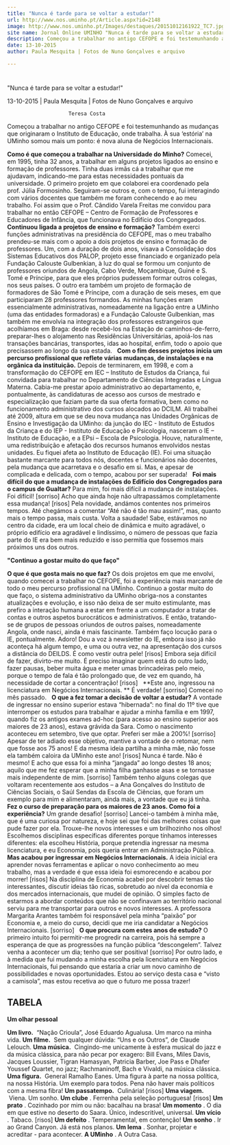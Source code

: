 ```yaml
---
title: "Nunca é tarde para se voltar a estudar!"
url: http://www.nos.uminho.pt/Article.aspx?id=2148
image: http://www.nos.uminho.pt/Images/destaques/20151012161922_TC7.jpg
site name: Jornal Online UMINHO "Nunca é tarde para se voltar a estudar!"
description: Começou a trabalhar no antigo CEFOPE e foi testemunhando as mudanças que originaram o Instituto de Educação, onde trabalha. À sua ‘estória’ na UMinho somou mais um ponto: é nova aluna de Negócios Internacionais.
date: 13-10-2015
author: Paula Mesquita | Fotos de Nuno Gonçalves e arquivo

---
```


# 

"Nunca é tarde para se voltar a estudar!"

13-10-2015 | Paula Mesquita | Fotos de Nuno Gonçalves e arquivo

                        Teresa Costa

Começou a trabalhar no antigo CEFOPE e foi testemunhando as mudanças que originaram o Instituto de Educação, onde trabalha. À sua ‘estória’ na UMinho somou mais um ponto: é nova aluna de Negócios Internacionais.

**Como é que começou a trabalhar na Universidade do Minho?** 
	Comecei, em 1995, tinha 32 anos, a trabalhar em alguns projetos ligados ao ensino e formação de professores. Tinha duas irmãs cá a trabalhar que me ajudavam, indicando-me para estas necessidades pontuais da universidade. O primeiro projeto em que colaborei era coordenado pela prof. Júlia Formosinho. Seguiram-se outros e, com o tempo, fui interagindo com vários docentes que também me foram conhecendo e ao meu trabalho. Foi assim que o Prof. Cândido Varela Freitas me convidou para trabalhar no então CEFOPE – Centro de Formação de Professores e Educadores de Infância, que funcionava no Edifício dos Congregados.
	 
**Continuou ligada a projetos de ensino e formação?** 
	Também exerci funções administrativas na presidência do CEFOPE, mas o meu trabalho prendeu-se mais com o apoio a dois projetos de ensino e formação de professores. Um, com a duração de dois anos, visava a Consolidação dos Sistemas Educativos dos PALOP, projeto esse financiado e organizado pela Fundação Calouste Gulbenkian, à luz do qual se formou um conjunto de professores oriundos de Angola, Cabo Verde, Moçambique, Guiné e S. Tomé e Príncipe, para que eles próprios pudessem formar outros colegas, nos seus países. O outro era também um projeto de formação de formadores de São Tomé e Príncipe, com a duração de seis meses, em que participaram 28 professores formandos. As minhas funções eram essencialmente administrativas, nomeadamente na ligação entre a UMinho (uma das entidades formadoras) e a Fundação Calouste Gulbenkian, mas também me envolvia na integração dos professores estrangeiros que acolhíamos em Braga: desde recebê-los na Estação de caminhos-de-ferro, preparar-lhes o alojamento nas Residências Universitárias, apoiá-los nas transações bancárias, transportes, idas ao hospital, enfim, todo o apoio que precisassem ao longo da sua estada.
	 
**Com o fim desses projetos inicia um percurso profissional que reflete várias mudanças, de instalações e na orgânica da instituição.** 
	Depois de terminarem, em 1998, e com a transformação do CEFOPE em IEC – Instituto de Estudos da Criança, fui convidada para trabalhar no Departamento de Ciências Integradas e Língua Materna. Cabia-me prestar apoio administrativo ao departamento, e, pontualmente, às candidaturas de acesso aos cursos de mestrado e especialização que faziam parte da sua oferta formativa, bem como no funcionamento administrativo dos cursos alocados ao DCILM. Ali trabalhei até 2009, altura em que se deu nova mudança nas Unidades Orgânicas de Ensino e Investigação da UMinho: da junção do IEC - Instituto de Estudos da Criança e do IEP - Instituto de Educação e Psicologia, nasceram o IE – Instituto de Educação, e a EPsi – Escola de Psicologia. Houve, naturalmente, uma redistribuição e afetação dos recursos humanos envolvidos nestas unidades. Eu fiquei afeta ao Instituto de Educação (IE). Foi uma situação bastante marcante para todos nós, docentes e funcionários não docentes, pela mudança que acarretava e o desafio em si. Mas, e apesar de complicada e delicada, com o tempo, acabou por ser superada!
	 
**Foi mais difícil do que a mudança de instalações do Edifício dos Congregados para o campus de Gualtar?** 
	Para mim, foi mais difícil a mudança de instalações. Foi difícil! [sorriso] Acho que ainda hoje não ultrapassámos completamente essa mudança! [risos] Pela novidade, andámos contentes nos primeiros tempos. Até chegámos a comentar “Até não é tão mau assim!”, mas, quanto mais o tempo passa, mais custa. Volta a saudade! Sabe, estávamos no centro da cidade, era um local cheio de dinâmica e muito agradável, o próprio edifício era agradável e lindíssimo, o número de pessoas que fazia parte do IE era bem mais reduzido e isso permitia que fossemos mais próximos uns dos outros.
	 

**"Continuo a gostar muito do que faço"** 

**O que é que gosta mais no que faz?** 
	Os dois projetos em que me envolvi, quando comecei a trabalhar no CEFOPE, foi a experiência mais marcante de todo o meu percurso profissional na UMinho. Continuo a gostar muito do que faço, o sistema administrativo da UMinho obriga-nos a constantes atualizações e evolução, e isso não deixa de ser muito estimulante, mas prefiro a interação humana a estar em frente a um computador a tratar de contas e outros aspetos burocráticos e administrativos. E então, tratando-se de grupos de pessoas oriundos de outros países, nomeadamente Angola, onde nasci, ainda é mais fascinante. Também faço locução para o IE, pontualmente. Adoro! Dou a voz à newsletter do IE, embora isso já não aconteça há algum tempo, e uma ou outra vez, na apresentação dos cursos a distância do DEILDS. É como vestir outra pele! [risos] Embora seja difícil de fazer, divirto-me muito. É preciso imaginar quem está do outro lado, fazer pausas, beber muita água e meter umas brincadeiras pelo meio, porque o tempo de fala é tão prolongado que, de vez em quando, há necessidade de cortar a concentração! [risos]
	 
**Este ano, ingressou na licenciatura em Negócios Internacionais. ** 
	É verdade! [sorriso] Comecei no mês passado.
	 
**O que a fez tomar a decisão de voltar a estudar?** 
	A vontade de ingressar no ensino superior estava “hibernada”: no final do 11º tive que interromper os estudos para trabalhar e ajudar a minha família e em 1997, quando fiz os antigos exames ad-hoc (para acesso ao ensino superior aos maiores de 23 anos), estava grávida da Sara. Como o nascimento aconteceu em setembro, tive que optar. Preferi ser mãe a 200%! [sorriso] Apesar de ter adiado esse objetivo, mantive a vontade de o retomar, nem que fosse aos 75 anos! E da mesma ideia partilha a minha mãe, não fosse ela também caloira da UMinho este ano! [risos] Nunca é tarde. Não é mesmo! E acho que essa foi a minha “jangada” ao longo destes 18 anos; aquilo que me fez esperar que a minha filha ganhasse asas e se tornasse mais independente de mim. [sorriso] Também tenho alguns colegas que voltaram recentemente aos estudos – a Ana Gonçalves do Instituto de Ciências Sociais, o Saúl Sendas da Escola de Ciências, que foram um exemplo para mim e alimentaram, ainda mais, a vontade que eu já tinha.
	 
**Fez o curso de preparação para os maiores de 23 anos. Como foi a experiência?** 
	Um grande desafio! [sorriso] Lancei-o também à minha mãe, que é uma curiosa por natureza, e hoje sei que foi das melhores coisas que pude fazer por ela. Trouxe-lhe novos interesses e um brilhozinho nos olhos! Escolhemos disciplinas específicas diferentes porque tínhamos interesses diferentes: ela escolheu História, porque pretendia ingressar na mesma licenciatura, e eu Economia, pois queria entrar em Administração Pública.
	 
**Mas acabou por ingressar em Negócios Internacionais.** 
	A ideia inicial era aprender novas ferramentas e aplicar o novo conhecimento ao meu trabalho, mas a verdade é que essa ideia foi esmorecendo e acabou por morrer! [risos] Na disciplina de Economia acabei por descobrir temas tão interessantes, discutir ideias tão ricas, sobretudo ao nível da economia e dos mercados internacionais, que mudei de opinião. O simples facto de estarmos a abordar conteúdos que não se confinavam ao território nacional serviu para me transportar para outros e novos interesses. A professora Margarita Arantes também foi responsável pela minha “paixão” por Economia e, a meio do curso, decidi que me iria candidatar a Negócios Internacionais. [sorriso]
	 
**O que procura com estes anos de estudo?** 
	O primeiro intuito foi permitir-me progredir na carreira, pois há sempre a esperança de que as progressões na função pública “descongelem”. Talvez venha a acontecer um dia; tenho que ser positiva! [sorriso] Por outro lado, e à medida que fui mudando a minha escolha pela licenciatura em Negócios Internacionais, fui pensando que estaria a criar um novo caminho de possibilidades e novas oportunidades. Estou ao serviço desta casa e “visto a camisola”, mas estou recetiva ao que o futuro me possa trazer!
	 

## TABELA

**Um olhar pessoal** 

**Um livro.**  “Nação Crioula”, José Eduardo Agualusa. Um marco na minha vida.
**Um filme.**  Sem qualquer dúvida: “Uns e os Outros”, de Claude Lelouch.
**Uma música.**  Cingindo-me unicamente à esfera musical do jazz e da música clássica, para não pecar por exagero: Bill Evans, Miles Davis, Jacques Loussier, Tigran Hamasyan, Patricia Barber, Joe Pass e Dhafer Youssef Quartet, no jazz; Rachmaninoff, Bach e Vivaldi, na música clássica.
**Uma figura.**  General Ramalho Eanes. Uma figura à parte na nossa política, na nossa História. Um exemplo para todos. Pena não haver mais políticos com a mesma fibra!
**Um passatempo.**  Culinária! [risos]
**Uma viagem.**  Viena. Um sonho.
**Um clube** . Ferrenha pela seleção portuguesa! [risos]
**Um prato** . Cozinhado por mim ou não: bacalhau na brasa!
**Um momento** . O dia em que estive no deserto do Saara. Único, indescritível, universal.
**Um vício** . Tabaco. [risos]
**Um defeito** . Temperamental, em contenção!
**Um sonho** . Ir ao Grand Canyon. Já está nos planos.
**Um lema** . Sonhar, projetar e acreditar - para acontecer.
**A UMinho** . A Outra Casa.
						 

